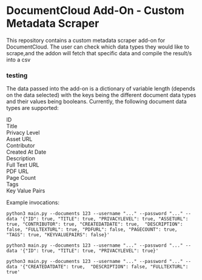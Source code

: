 
# DocumentCloud Add-On - Custom Metadata Scraper

This repository contains a custom metadata scraper add-on for DocumentCloud. The user can check which data types they would like to scrape,and the addon will fetch that specific data and compile the result/s into a csv  

### testing

The data passed into the add-on is a dictionary of variable length (depends on the data selected) with the keys being the different document data types and their values being booleans. Currently, the following document data types are supported:

ID  <br />
Title <br />
Privacy Level <br />
Asset URL <br />
Contributor <br />
Created At Date <br />
Description <br />
Full Text URL <br />
PDF URL  <br />
Page Count <br />
Tags <br />
Key Value Pairs <br />

Example invocations:
```
python3 main.py --documents 123 --username "..." --password "..." --data '{"ID": true, "TITLE": true, "PRIVACYLEVEL": true, "ASSETURL": true, "CONTRIBUTOR": true, "CREATEDATDATE": true,  "DESCRIPTION": false, "FULLTEXTURL": true, "PDFURL": false, "PAGECOUNT": true, "TAGS": true, "KEYVALUEPAIRS": false}' 
```
```
python3 main.py --documents 123 --username "..." --password "..." --data '{"ID": true, "TITLE": true, "PRIVACYLEVEL": true}' 
```
```
python3 main.py --documents 123 --username "..." --password "..." --data '{"CREATEDATDATE": true,  "DESCRIPTION": false, "FULLTEXTURL": true' 
```
